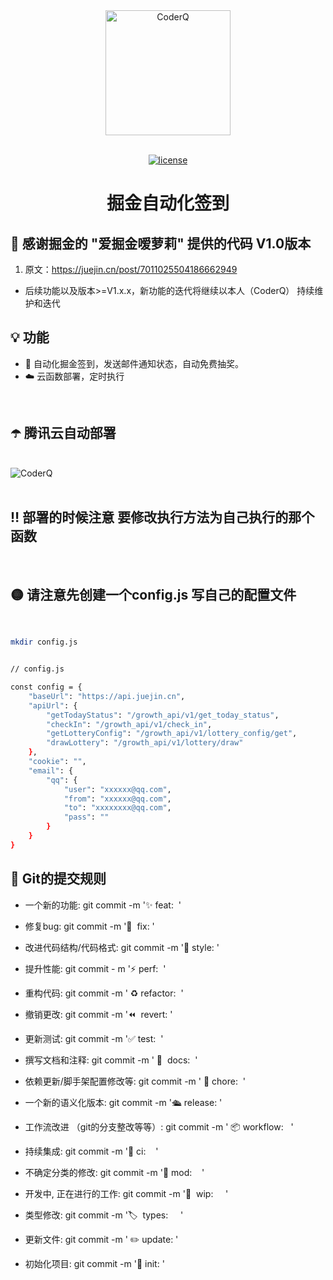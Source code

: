 <div align="center"> <img alt="CoderQ" width="200" height="200" src="https://static01.imgkr.com/temp/bfc1e4e2d4b24ec588ba58a4a1ba5bf3.png"><br> <br>

[![license](https://img.shields.io/badge/Javascript-11.0.0-F7DF1E?logo=Javascript)](LICENSE)

<h1>掘金自动化签到</h1>
</div>


## 🤲 感谢掘金的 "爱掘金嗳萝莉" 提供的代码 V1.0版本
1. 原文：https://juejin.cn/post/7011025504186662949
- 后续功能以及版本>=V1.x.x，新功能的迭代将继续以本人（CoderQ） 持续维护和迭代

##  💡 功能
- 📙 自动化掘金签到，发送邮件通知状态，自动免费抽奖。
- ☁️ 云函数部署，定时执行

<br />


## ☂️ 腾讯云自动部署

<br />

<img alt="CoderQ" src="https://cdn.jsdelivr.net/gh/PlayGuitar-CoderQ-Sub/img_bed@master/uPic/WeChat99bd9beed20cd261ad400d2bc075c364.png">

<br />

<br />


## ‼️  部署的时候注意 要修改执行方法为自己执行的那个函数

<br />

## 🟡  请注意先创建一个config.js 写自己的配置文件

<br />


```bash
mkdir config.js


// config.js

const config = {
    "baseUrl": "https://api.juejin.cn",
    "apiUrl": {
        "getTodayStatus": "/growth_api/v1/get_today_status",
        "checkIn": "/growth_api/v1/check_in",
        "getLotteryConfig": "/growth_api/v1/lottery_config/get",
        "drawLottery": "/growth_api/v1/lottery/draw"
    },
    "cookie": "",
    "email": {
        "qq": {
            "user": "xxxxxx@qq.com",
            "from": "xxxxxx@qq.com",
            "to": "xxxxxxxx@qq.com",
            "pass": ""
        }
    }
}

```

## 🔔 Git的提交规则

 - 一个新的功能: git commit -m '✨ feat:   '

- 修复bug: git commit -m '🐛  fix:   '

- 改进代码结构/代码格式: git commit -m '💅  style:   '

- 提升性能: git commit - m '⚡️ perf:   '

- 重构代码: git commit -m ' ♻️ refactor:   '

- 撤销更改: git commit -m '⏪  revert:   '

- 更新测试: git commit -m '✅ test:    '

- 撰写文档和注释: git commit -m ' 📝  docs:    '

- 依赖更新/脚手架配置修改等: git commit -m ' 🔧 chore:     '

- 一个新的语义化版本: git commit -m '🛳  release:    '

- 工作流改进 （git的分支整改等等）: git commit -m ' 📦  workflow:     '

- 持续集成: git commit -m '👷 ci:       '

- 不确定分类的修改: git commit -m '🤡 mod:      '

- 开发中, 正在进行的工作: git commit -m '🚧   wip:        '

- 类型修改: git commit -m '🏷  types:        '

- 更新文件: git commit -m ' ✏️  update:   '

- 初始化项目: git commit -m '🌈  init:   '



